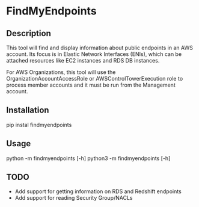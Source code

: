 # FindMyEndpoints

## Description

This tool will find and display information about public endpoints in an AWS
 account. Its focus is in Elastic Network Interfaces (ENIs), which can be
 attached resources like EC2 instances and RDS DB instances.

 For AWS Organizations, this tool will use the OrganizationAccountAccessRole or
 AWSControlTowerExecution role to process member accounts and it must be run from
 the Management account.

## Installation

pip instal findmyendpoints

## Usage

python -m findmyendpoints [-h]
python3 -m findmyendpoints [-h]

## TODO

* Add support for getting information on RDS and Redshift endpoints
* Add support for reading Security Group/NACLs

